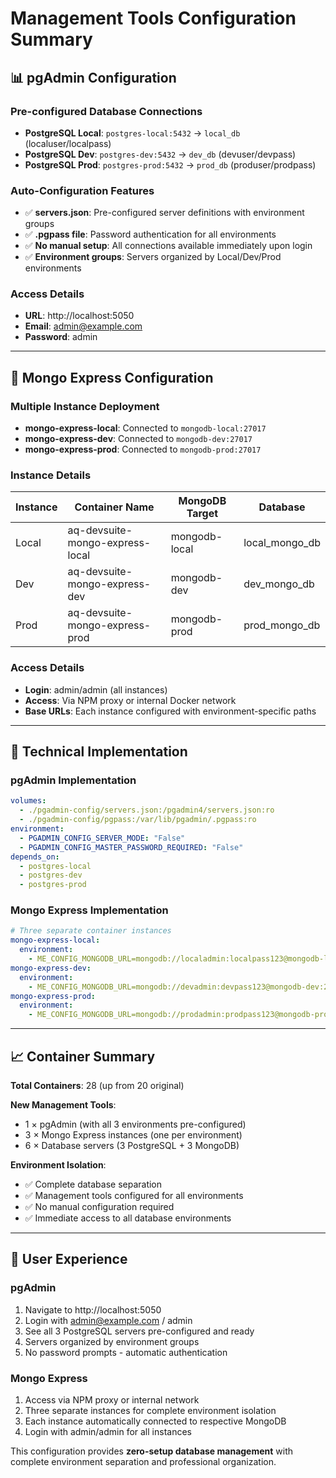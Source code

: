 # Management Tools Configuration Summary

## 📊 pgAdmin Configuration

### Pre-configured Database Connections
- **PostgreSQL Local**: `postgres-local:5432` → `local_db` (localuser/localpass)
- **PostgreSQL Dev**: `postgres-dev:5432` → `dev_db` (devuser/devpass)  
- **PostgreSQL Prod**: `postgres-prod:5432` → `prod_db` (produser/prodpass)

### Auto-Configuration Features
- ✅ **servers.json**: Pre-configured server definitions with environment groups
- ✅ **.pgpass file**: Password authentication for all environments
- ✅ **No manual setup**: All connections available immediately upon login
- ✅ **Environment groups**: Servers organized by Local/Dev/Prod environments

### Access Details
- **URL**: http://localhost:5050
- **Email**: admin@example.com
- **Password**: admin

---

## 🍃 Mongo Express Configuration

### Multiple Instance Deployment
- **mongo-express-local**: Connected to `mongodb-local:27017`
- **mongo-express-dev**: Connected to `mongodb-dev:27017`
- **mongo-express-prod**: Connected to `mongodb-prod:27017`

### Instance Details
| Instance | Container Name | MongoDB Target | Database |
|----------|----------------|----------------|----------|
| Local | aq-devsuite-mongo-express-local | mongodb-local | local_mongo_db |
| Dev | aq-devsuite-mongo-express-dev | mongodb-dev | dev_mongo_db |
| Prod | aq-devsuite-mongo-express-prod | mongodb-prod | prod_mongo_db |

### Access Details
- **Login**: admin/admin (all instances)
- **Access**: Via NPM proxy or internal Docker network
- **Base URLs**: Each instance configured with environment-specific paths

---

## 🔧 Technical Implementation

### pgAdmin Implementation
```yaml
volumes:
  - ./pgadmin-config/servers.json:/pgadmin4/servers.json:ro
  - ./pgadmin-config/pgpass:/var/lib/pgadmin/.pgpass:ro
environment:
  - PGADMIN_CONFIG_SERVER_MODE: "False"
  - PGADMIN_CONFIG_MASTER_PASSWORD_REQUIRED: "False"
depends_on:
  - postgres-local
  - postgres-dev
  - postgres-prod
```

### Mongo Express Implementation
```yaml
# Three separate container instances
mongo-express-local:
  environment:
    - ME_CONFIG_MONGODB_URL=mongodb://localadmin:localpass123@mongodb-local:27017/
mongo-express-dev:
  environment:
    - ME_CONFIG_MONGODB_URL=mongodb://devadmin:devpass123@mongodb-dev:27017/
mongo-express-prod:
  environment:
    - ME_CONFIG_MONGODB_URL=mongodb://prodadmin:prodpass123@mongodb-prod:27017/
```

---

## 📈 Container Summary

**Total Containers**: 28 (up from 20 original)

**New Management Tools**:
- 1 × pgAdmin (with all 3 environments pre-configured)
- 3 × Mongo Express instances (one per environment)
- 6 × Database servers (3 PostgreSQL + 3 MongoDB)

**Environment Isolation**:
- ✅ Complete database separation
- ✅ Management tools configured for all environments
- ✅ No manual configuration required
- ✅ Immediate access to all database environments

---

## 🎯 User Experience

### pgAdmin
1. Navigate to http://localhost:5050
2. Login with admin@example.com / admin
3. See all 3 PostgreSQL servers pre-configured and ready
4. Servers organized by environment groups
5. No password prompts - automatic authentication

### Mongo Express  
1. Access via NPM proxy or internal network
2. Three separate instances for complete environment isolation
3. Each instance automatically connected to respective MongoDB
4. Login with admin/admin for all instances

This configuration provides **zero-setup database management** with complete environment separation and professional organization.